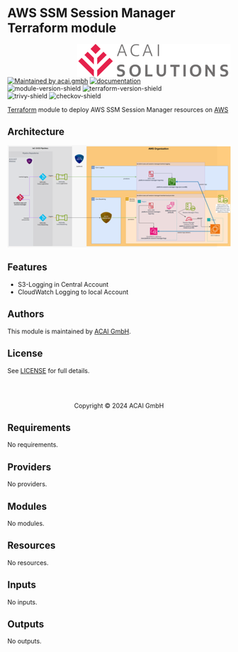 # AWS SSM Session Manager Terraform module

<!-- LOGO -->
<a href="https://acai.gmbh">    
  <img src="https://github.com/acai-solutions/acai.public/raw/main/logo/logo_github_readme.png" alt="acai logo" title="ACAI" align="right" height="75" />
</a>

<!-- SHIELDS -->
[![Maintained by acai.gmbh][acai-shield]][acai-url]
[![documentation][acai-docs-shield]][acai-docs-url]  
![module-version-shield]
![terraform-version-shield]  
![trivy-shield]
![checkov-shield]

<!-- DESCRIPTION -->
[Terraform][terraform-url] module to deploy AWS SSM Session Manager resources on [AWS][aws-url]

<!-- ARCHITECTURE -->
## Architecture

![architecture][architecture]

<!-- FEATURES -->
## Features

* S3-Logging in Central Account
* CloudWatch Logging to local Account



<!-- AUTHORS -->
## Authors

This module is maintained by [ACAI GmbH][acai-url].

<!-- LICENSE -->
## License

See [LICENSE][license-url] for full details.

<!-- COPYRIGHT --><br />
<br />
<p align="center">Copyright &copy; 2024 ACAI GmbH</p>


<!-- BEGIN_TF_DOCS -->
## Requirements

No requirements.

## Providers

No providers.

## Modules

No modules.

## Resources

No resources.

## Inputs

No inputs.

## Outputs

No outputs.
<!-- END_TF_DOCS -->

<!-- MARKDOWN LINKS & IMAGES -->
[acai-shield]: https://img.shields.io/badge/maintained_by-acai.gmbh-CB224B?style=flat
[acai-docs-shield]: https://img.shields.io/badge/documentation-docs.acai.gmbh-CB224B?style=flat
[acai-url]: https://acai.gmbh
[acai-docs-url]: https://docs.acai.gmbh
[module-version-shield]: https://img.shields.io/badge/module_version-1.2.5-CB224B?style=flat
[module-release-url]: ./releases
[terraform-version-shield]: https://img.shields.io/badge/tf-%3E%3D1.3.10-blue.svg?style=flat&color=blueviolet
[trivy-shield]: https://img.shields.io/badge/trivy-passed-green
[checkov-shield]: https://img.shields.io/badge/checkov-passed-green
[architecture]: ./docs/terraform-aws-acf-session-manager.png
[example-complete-url]: ./examples/complete
[license-url]: ./LICENSE.md
[terraform-url]: https://www.terraform.io
[aws-url]: https://aws.amazon.com

